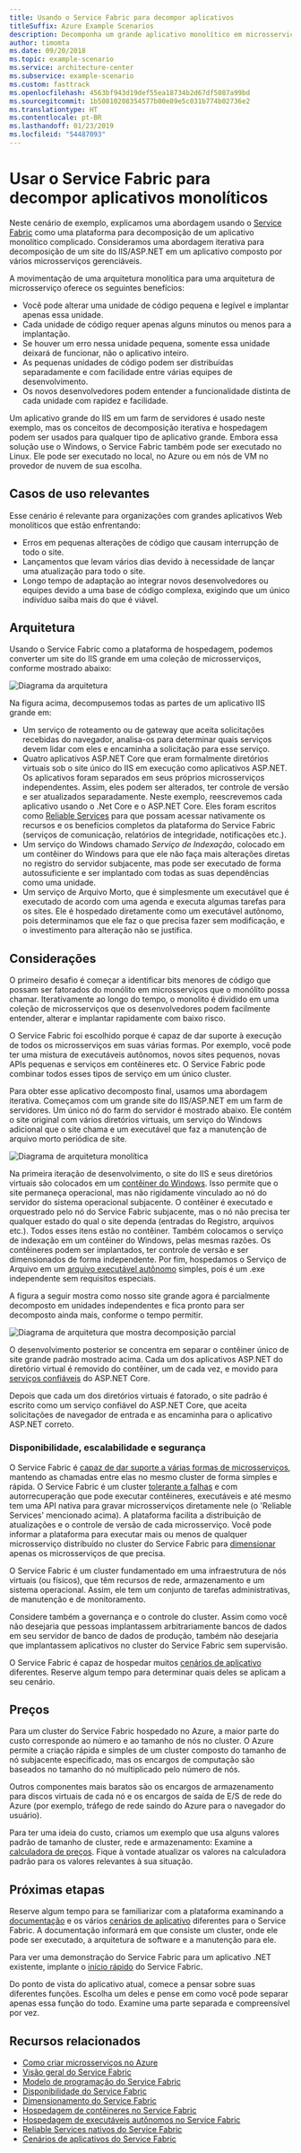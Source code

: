 ```yaml
---
title: Usando o Service Fabric para decompor aplicativos
titleSuffix: Azure Example Scenarios
description: Decomponha um grande aplicativo monolítico em microsserviços.
author: timomta
ms.date: 09/20/2018
ms.topic: example-scenario
ms.service: architecture-center
ms.subservice: example-scenario
ms.custom: fasttrack
ms.openlocfilehash: 4563bf943d19def55ea18734b2d67df5087a99bd
ms.sourcegitcommit: 1b50810208354577b00e89e5c031b774b02736e2
ms.translationtype: HT
ms.contentlocale: pt-BR
ms.lasthandoff: 01/23/2019
ms.locfileid: "54487093"
---
```

# <a name="using-service-fabric-to-decompose-monolithic-applications"></a>Usar o Service Fabric para decompor aplicativos monolíticos

Neste cenário de exemplo, explicamos uma abordagem usando o [Service Fabric](/azure/service-fabric/service-fabric-overview) como uma plataforma para decomposição de um aplicativo monolítico complicado. Consideramos uma abordagem iterativa para decomposição de um site do IIS/ASP.NET em um aplicativo composto por vários microsserviços gerenciáveis.

A movimentação de uma arquitetura monolítica para uma arquitetura de microsserviço oferece os seguintes benefícios:

- Você pode alterar uma unidade de código pequena e legível e implantar apenas essa unidade.
- Cada unidade de código requer apenas alguns minutos ou menos para a implantação.
- Se houver um erro nessa unidade pequena, somente essa unidade deixará de funcionar, não o aplicativo inteiro.
- As pequenas unidades de código podem ser distribuídas separadamente e com facilidade entre várias equipes de desenvolvimento.
- Os novos desenvolvedores podem entender a funcionalidade distinta de cada unidade com rapidez e facilidade.

Um aplicativo grande do IIS em um farm de servidores é usado neste exemplo, mas os conceitos de decomposição iterativa e hospedagem podem ser usados para qualquer tipo de aplicativo grande. Embora essa solução use o Windows, o Service Fabric também pode ser executado no Linux. Ele pode ser executado no local, no Azure ou em nós de VM no provedor de nuvem de sua escolha.

## <a name="relevant-use-cases"></a>Casos de uso relevantes

Esse cenário é relevante para organizações com grandes aplicativos Web monolíticos que estão enfrentando:

- Erros em pequenas alterações de código que causam interrupção de todo o site.
- Lançamentos que levam vários dias devido à necessidade de lançar uma atualização para todo o site.
- Longo tempo de adaptação ao integrar novos desenvolvedores ou equipes devido a uma base de código complexa, exigindo que um único indivíduo saiba mais do que é viável.

## <a name="architecture"></a>Arquitetura

Usando o Service Fabric como a plataforma de hospedagem, podemos converter um site do IIS grande em uma coleção de microsserviços, conforme mostrado abaixo:

![Diagrama da arquitetura](./media/architecture-service-fabric-complete.png)

Na figura acima, decompusemos todas as partes de um aplicativo IIS grande em:

- Um serviço de roteamento ou de gateway que aceita solicitações recebidas do navegador, analisa-os para determinar quais serviços devem lidar com eles e encaminha a solicitação para esse serviço.
- Quatro aplicativos ASP.NET Core que eram formalmente diretórios virtuais sob o site único do IIS em execução como aplicativos ASP.NET. Os aplicativos foram separados em seus próprios microsserviços independentes. Assim, eles podem ser alterados, ter controle de versão e ser atualizados separadamente. Neste exemplo, reescrevemos cada aplicativo usando o .Net Core e o ASP.NET Core. Eles foram escritos como [Reliable Services](/azure/service-fabric/service-fabric-reliable-services-introduction) para que possam acessar nativamente os recursos e os benefícios completos da plataforma do Service Fabric (serviços de comunicação, relatórios de integridade, notificações etc.).
- Um serviço do Windows chamado *Serviço de Indexação*, colocado em um contêiner do Windows para que ele não faça mais alterações diretas no registro do servidor subjacente, mas pode ser executado de forma autossuficiente e ser implantado com todas as suas dependências como uma unidade.
- Um serviço de Arquivo Morto, que é simplesmente um executável que é executado de acordo com uma agenda e executa algumas tarefas para os sites. Ele é hospedado diretamente como um executável autônomo, pois determinamos que ele faz o que precisa fazer sem modificação, e o investimento para alteração não se justifica.

## <a name="considerations"></a>Considerações

O primeiro desafio é começar a identificar bits menores de código que possam ser fatorados do monólito em microsserviços que o monólito possa chamar. Iterativamente ao longo do tempo, o monolito é dividido em uma coleção de microsserviços que os desenvolvedores podem facilmente entender, alterar e implantar rapidamente com baixo risco.

O Service Fabric foi escolhido porque é capaz de dar suporte à execução de todos os microsserviços em suas várias formas. Por exemplo, você pode ter uma mistura de executáveis autônomos, novos sites pequenos, novas APIs pequenas e serviços em contêineres etc. O Service Fabric pode combinar todos esses tipos de serviço em um único cluster.

Para obter esse aplicativo decomposto final, usamos uma abordagem iterativa. Começamos com um grande site do IIS/ASP.NET em um farm de servidores. Um único nó do farm do servidor é mostrado abaixo. Ele contém o site original com vários diretórios virtuais, um serviço do Windows adicional que o site chama e um executável que faz a manutenção de arquivo morto periódica de site.

![Diagrama de arquitetura monolítica](./media/architecture-service-fabric-monolith.png)

Na primeira iteração de desenvolvimento, o site do IIS e seus diretórios virtuais são colocados em um [contêiner do Windows](/azure/service-fabric/service-fabric-containers-overview). Isso permite que o site permaneça operacional, mas não rigidamente vinculado ao nó do servidor do sistema operacional subjacente. O contêiner é executado e orquestrado pelo nó do Service Fabric subjacente, mas o nó não precisa ter qualquer estado do qual o site dependa (entradas do Registro, arquivos etc.). Todos esses itens estão no contêiner. Também colocamos o serviço de indexação em um contêiner do Windows, pelas mesmas razões. Os contêineres podem ser implantados, ter controle de versão e ser dimensionados de forma independente. Por fim, hospedamos o Serviço de Arquivo em um [arquivo executável autônomo](/azure/service-fabric/service-fabric-guest-executables-introduction) simples, pois é um .exe independente sem requisitos especiais.

A figura a seguir mostra como nosso site grande agora é parcialmente decomposto em unidades independentes e fica pronto para ser decomposto ainda mais, conforme o tempo permitir.

![Diagrama de arquitetura que mostra decomposição parcial](./media/architecture-service-fabric-midway.png)

O desenvolvimento posterior se concentra em separar o contêiner único de site grande padrão mostrado acima. Cada um dos aplicativos ASP.NET do diretório virtual é removido do contêiner, um de cada vez, e movido para [serviços confiáveis](/azure/service-fabric/service-fabric-reliable-services-introduction) do ASP.NET Core.

Depois que cada um dos diretórios virtuais é fatorado, o site padrão é escrito como um serviço confiável do ASP.NET Core, que aceita solicitações de navegador de entrada e as encaminha para o aplicativo ASP.NET correto.

### <a name="availability-scalability-and-security"></a>Disponibilidade, escalabilidade e segurança

O Service Fabric é [capaz de dar suporte a várias formas de microsserviços](/azure/service-fabric/service-fabric-choose-framework), mantendo as chamadas entre elas no mesmo cluster de forma simples e rápida. O Service Fabric é um cluster [tolerante a falhas](/azure/service-fabric/service-fabric-availability-services) e com autorrecuperação que pode executar contêineres, executáveis e até mesmo tem uma API nativa para gravar microsserviços diretamente nele (o 'Reliable Services' mencionado acima). A plataforma facilita a distribuição de atualizações e o controle de versão de cada microsserviço. Você pode informar a plataforma para executar mais ou menos de qualquer microsserviço distribuído no cluster do Service Fabric para [dimensionar](/azure/service-fabric/service-fabric-concepts-scalability) apenas os microsserviços de que precisa.

O Service Fabric é um cluster fundamentado em uma infraestrutura de nós virtuais (ou físicos), que têm recursos de rede, armazenamento e um sistema operacional. Assim, ele tem um conjunto de tarefas administrativas, de manutenção e de monitoramento.

Considere também a governança e o controle do cluster. Assim como você não desejaria que pessoas implantassem arbitrariamente bancos de dados em seu servidor de banco de dados de produção, também não desejaria que implantassem aplicativos no cluster do Service Fabric sem supervisão.

O Service Fabric é capaz de hospedar muitos [cenários de aplicativo](/azure/service-fabric/service-fabric-application-scenarios) diferentes. Reserve algum tempo para determinar quais deles se aplicam a seu cenário.

## <a name="pricing"></a>Preços

Para um cluster do Service Fabric hospedado no Azure, a maior parte do custo corresponde ao número e ao tamanho de nós no cluster. O Azure permite a criação rápida e simples de um cluster composto do tamanho de nó subjacente especificado, mas os encargos de computação são baseados no tamanho do nó multiplicado pelo número de nós.

Outros componentes mais baratos são os encargos de armazenamento para discos virtuais de cada nó e os encargos de saída de E/S de rede do Azure (por exemplo, tráfego de rede saindo do Azure para o navegador do usuário).

Para ter uma ideia do custo, criamos um exemplo que usa alguns valores padrão de tamanho de cluster, rede e armazenamento: Examine a [calculadora de preços](https://azure.com/e/52dea096e5844d5495a7b22a9b2ccdde). Fique à vontade atualizar os valores na calculadora padrão para os valores relevantes à sua situação.

## <a name="next-steps"></a>Próximas etapas

Reserve algum tempo para se familiarizar com a plataforma examinando a [documentação](/azure/service-fabric/service-fabric-overview) e os vários [cenários de aplicativo](/azure/service-fabric/service-fabric-application-scenarios) diferentes para o Service Fabric. A documentação informará em que consiste um cluster, onde ele pode ser executado, a arquitetura de software e a manutenção para ele.

Para ver uma demonstração do Service Fabric para um aplicativo .NET existente, implante o [início rápido](/azure/service-fabric/service-fabric-quickstart-dotnet) do Service Fabric.

Do ponto de vista do aplicativo atual, comece a pensar sobre suas diferentes funções. Escolha um deles e pense em como você pode separar apenas essa função do todo. Examine uma parte separada e compreensível por vez.

## <a name="related-resources"></a>Recursos relacionados

- [Como criar microsserviços no Azure](/azure/architecture/microservices)
- [Visão geral do Service Fabric](/azure/service-fabric/service-fabric-overview)
- [Modelo de programação do Service Fabric](/azure/service-fabric/service-fabric-choose-framework)
- [Disponibilidade do Service Fabric](/azure/service-fabric/service-fabric-availability-services)
- [Dimensionamento do Service Fabric](/azure/service-fabric/service-fabric-concepts-scalability)
- [Hospedagem de contêineres no Service Fabric](/azure/service-fabric/service-fabric-containers-overview)
- [Hospedagem de executáveis autônomos no Service Fabric](/azure/service-fabric/service-fabric-guest-executables-introduction)
- [Reliable Services nativos do Service Fabric](/azure/service-fabric/service-fabric-reliable-services-introduction)
- [Cenários de aplicativos do Service Fabric](/azure/service-fabric/service-fabric-application-scenarios)